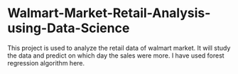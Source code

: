 # Walmart-Market-Retail-Analysis-using-Data-Science
This project is used to analyze the retail data of walmart market. It will study the data and predict on which day the sales were more. I have used forest regression algorithm here.
